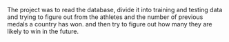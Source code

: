 The project was to read the database, divide it into training and testing data and trying to figure out from the athletes and the number of previous medals a country has won. and then try to figure out how many they are likely to win in the future.